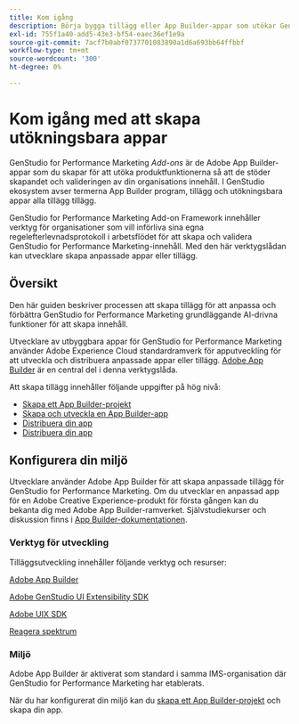 ```yaml
---
title: Kom igång
description: Börja bygga tillägg eller App Builder-appar som utökar GenStudio for Performance Marketing.
exl-id: 755f1a40-add5-43e3-bf54-eaec36ef1e9a
source-git-commit: 7acf7b0abf0737701083890a1d6a693bb64ffbbf
workflow-type: tm+mt
source-wordcount: '300'
ht-degree: 0%

---
```


# Kom igång med att skapa utökningsbara appar

GenStudio for Performance Marketing _Add-ons_ är de Adobe App Builder-appar som du skapar för att utöka produktfunktionerna så att de stöder skapandet och valideringen av din organisations innehåll. I GenStudio ekosystem avser termerna App Builder program, tillägg och utökningsbara appar alla tillägg tillägg.

GenStudio for Performance Marketing Add-on Framework innehåller verktyg för organisationer som vill införliva sina egna regelefterlevnadsprotokoll i arbetsflödet för att skapa och validera GenStudio for Performance Marketing-innehåll. Med den här verktygslådan kan utvecklare skapa anpassade appar eller tillägg.

## Översikt

Den här guiden beskriver processen att skapa tillägg för att anpassa och förbättra GenStudio for Performance Marketing grundläggande AI-drivna funktioner för att skapa innehåll.

Utvecklare av utbyggbara appar för GenStudio for Performance Marketing använder Adobe Experience Cloud standardramverk för apputveckling för att utveckla och distribuera anpassade appar eller tillägg. [Adobe App Builder](https://developer.adobe.com/app-builder/) är en central del i denna verktygslåda.

Att skapa tillägg innehåller följande uppgifter på hög nivå:

* [Skapa ett App Builder-projekt](create-project.md)
* [Skapa och utveckla en App Builder-app](create-app.md)
* [Distribuera din app](deploy-app.md)
* [Distribuera din app](distribute-app.md)

## Konfigurera din miljö

Utvecklare använder Adobe App Builder för att skapa anpassade tillägg för GenStudio for Performance Marketing. Om du utvecklar en anpassad app för en Adobe Creative Experience-produkt för första gången kan du bekanta dig med Adobe App Builder-ramverket. Självstudiekurser och diskussion finns i [App Builder-dokumentationen](https://developer.adobe.com/app-builder/docs/overview/).

### Verktyg för utveckling

Tilläggsutveckling innehåller följande verktyg och resurser:

[Adobe App Builder](https://developer.adobe.com/app-builder/)

[Adobe GenStudio UI Extensibility SDK](https://github.com/adobe/genstudio-uix-sdk)

[Adobe UIX SDK](https://github.com/adobe/uix-sdk)

[Reagera spektrum](https://react-spectrum.adobe.com/react-spectrum/getting-started.html)

### Miljö

Adobe App Builder är aktiverat som standard i samma IMS-organisation där GenStudio for Performance Marketing har etablerats.

När du har konfigurerat din miljö kan du [skapa ett App Builder-projekt](create-project.md) och skapa din app.
